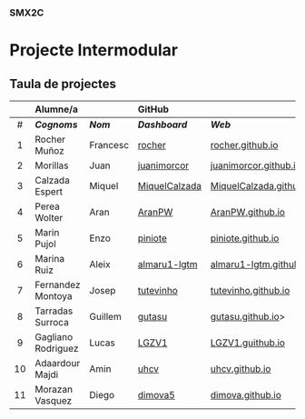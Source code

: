 ### SMX2C

# Projecte Intermodular

## Taula de projectes

|    | Alumne/a          |           | GitHub                                            |                                                            | Projecte                                     |
|:--:|:------------------|:----------|:--------------------------------------------------|:-----------------------------------------------------------|:---------------------------------------------|
| #  | **_Cognoms_**     | **_Nom_** | **_Dashboard_**                                   | **_Web_**                                                  | **_Web_**                                    |
| 1  | Rocher Muñoz      | Francesc  | [rocher](https://github.com/rocher)               | [rocher.github.io](https://rocher.github.io)               | [La FUSTA](http://lafusta.endinahosting.com) |
| 2  | Morillas          | Juan      | [juanimorcor](https://github.com/juanimorcor)     | [juanimorcor.github.io](https://juanimorcor.github.io)     |                                              |
| 3  | Calzada Espert    | Miquel    | [MiquelCalzada](https://github.com/MiquelCalzada) | [MiquelCalzada.github.io](https://MiquelCalzada.github.io) |                                              |
| 4  | Perea Wolter      | Aran      | [AranPW](https://github.com/AranPW)               | [AranPW.github.io](https://AranPW.github.io)               | NO                                           |
| 5  | Marin Pujol       | Enzo      | [piniote](https://github.com/piniote)             | [piniote.github.io](https://piniote.github.io)             | [La FUSTA](http://lafusta.endinahosting.com) |
| 6  | Marina Ruiz       | Aleix     | [almaru1-lgtm](https://github.com/almaru1-lgtm)   | [almaru1-lgtm.github.io](https://almaru1-lgtm.github.io)   |                                              |
| 7  | Fernandez Montoya | Josep     | [tutevinho](https://github.com/tutevinho)         | [tutevinho.github.io](https://tutevinho.github.io)         | [x](x.com)                                   |
| 8  | Tarradas Surroca  | Guillem   | [gutasu](https://github.com/gutasu)               | [gutasu.github.io](https://gutasu.github.io)>
| 9  | Gagliano Rodriguez| Lucas     | [LGZV1](https://github.com/LGZV1)                 | [LGZV1.guithub.io](https://LGZV1.github.io)                | [La Fusta](http://lafusta.endinahosting.com) |
| 10 | Adaardour Majdi   | Amin      | [uhcv](https://github.com/uhcv)                   | [uhcv.github.io](https://uhcv.github.io)                   |                                              |
| 11 | Morazan Vasquez   | Diego     | [dimova5](https://github.com/dimova5)             | [dimova.github.io](https://dimova5.github.io)              |
